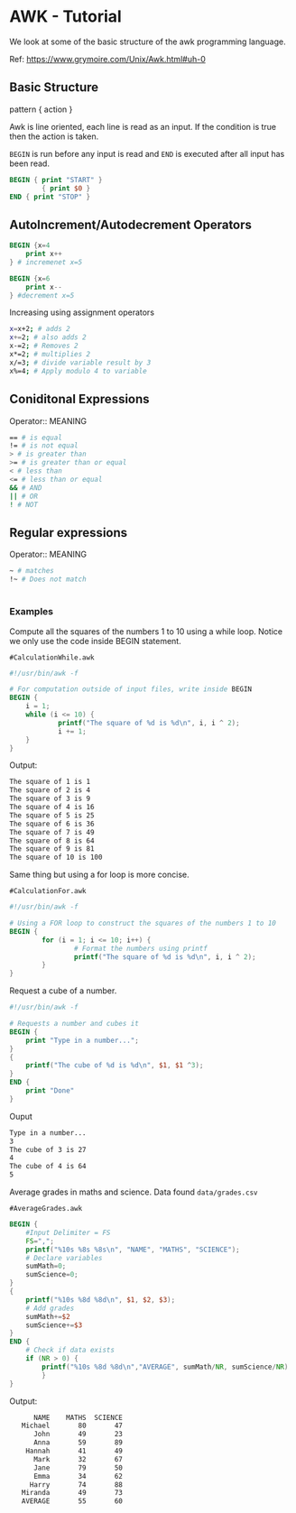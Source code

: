 # AWK - Tutorial

We look at some of the basic structure of the awk programming language.

Ref: https://www.grymoire.com/Unix/Awk.html#uh-0

## Basic Structure

pattern { action }

Awk is line oriented, each line is read as an input. If the condition is true then the action is taken.

`BEGIN` is run before any input is read and `END` is executed after all input has been read.

```awk
BEGIN { print "START" }
		{ print $0 }
END { print "STOP" }
```

## AutoIncrement/Autodecrement Operators

```awk
BEGIN {x=4
	print x++
} # incremenet x=5

BEGIN {x=6
	print x--
} #decrement x=5
```

Increasing using assignment operators
```sh
x=x+2; # adds 2
x+=2; # also adds 2
x-=2; # Removes 2
x*=2; # multiplies 2
x/=3; # divide variable result by 3
x%=4; # Apply modulo 4 to variable
```


## Coniditonal Expressions

Operator:: MEANING
```sh
== # is equal
!= # is not equal
> # is greater than
>= # is greater than or equal
< # less than
<= # less than or equal
&& # AND
|| # OR
! # NOT
```

## Regular expressions

Operator:: MEANING
```sh
~ # matches
!~ # Does not match
```
#
### Examples

Compute all the squares of the numbers 1 to 10 using a while loop.
Notice we only use the code inside BEGIN statement.

`#CalculationWhile.awk`
```awk
#!/usr/bin/awk -f

# For computation outside of input files, write inside BEGIN 
BEGIN {
	i = 1;
	while (i <= 10) {
			printf("The square of %d is %d\n", i, i ^ 2);
			i += 1;
	}
}
```
Output:
```sh
The square of 1 is 1
The square of 2 is 4
The square of 3 is 9
The square of 4 is 16
The square of 5 is 25
The square of 6 is 36
The square of 7 is 49
The square of 8 is 64
The square of 9 is 81
The square of 10 is 100
```

Same thing but using a for loop is more concise.

`#CalculationFor.awk`

```awk
#!/usr/bin/awk -f

# Using a FOR loop to construct the squares of the numbers 1 to 10
BEGIN {
		for (i = 1; i <= 10; i++) {
				# Format the numbers using printf
				printf("The square of %d is %d\n", i, i ^ 2);
		}
}

```

Request a cube of a number.

```awk
#!/usr/bin/awk -f

# Requests a number and cubes it
BEGIN {
	print "Type in a number...";
}
{
	printf("The cube of %d is %d\n", $1, $1 ^3);
}
END {
	print "Done"
}
```
Ouput

```sh
Type in a number...
3
The cube of 3 is 27
4
The cube of 4 is 64
5
```

Average grades in maths and science. Data found `data/grades.csv`

`#AverageGrades.awk`

```awk
BEGIN {
	#Input Delimiter = FS
	FS=",";
	printf("%10s %8s %8s\n", "NAME", "MATHS", "SCIENCE");
	# Declare variables
	sumMath=0;
	sumScience=0;
}
{
	printf("%10s %8d %8d\n", $1, $2, $3);
	# Add grades
	sumMath+=$2
	sumScience+=$3
}
END {
	# Check if data exists
	if (NR > 0) {
		printf("%10s %8d %8d\n","AVERAGE", sumMath/NR, sumScience/NR)
		}
}
```

Output: 

```sh
      NAME    MATHS  SCIENCE
   Michael       80       47
      John       49       23
      Anna       59       89
    Hannah       41       49
      Mark       32       67
      Jane       79       50
      Emma       34       62
     Harry       74       88
   Miranda       49       73
   AVERAGE       55       60
```